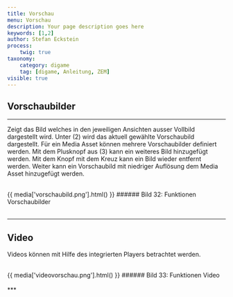 ```yaml
---
title: Vorschau
menu: Vorschau
description: Your page description goes here
keywords: [1,2]
author: Stefan Eckstein
process:
	twig: true
taxonomy:
    category: digame
    tag: [digame, Anleitung, ZEM]
visible: true
---
```


## Vorschaubilder
***
Zeigt das Bild welches in den jeweiligen Ansichten ausser Vollbild dargestellt wird. Unter (2) wird das aktuell gewählte Vorschaubild dargestellt. Für ein Media Asset können mehrere Vorschaubilder definiert werden. Mit dem Plusknopf aus (3) kann ein weiteres Bild hinzugefügt werden. Mit dem Knopf mit dem Kreuz kann ein Bild wieder entfernt werden.
Weiter kann ein Vorschaubild mit niedriger Auflösung dem Media Asset hinzugefügt werden.

<br>
{{ media['vorschaubild.png'].html() }}
###### Bild 32: Funktionen Vorschaubilder<br>
<br>

***

## Video

Videos können mit Hilfe des integrierten Players betrachtet werden.

<br>
{{ media['videovorschau.png'].html() }}
###### Bild 33: Funktionen Video
<br>

<br>
***

